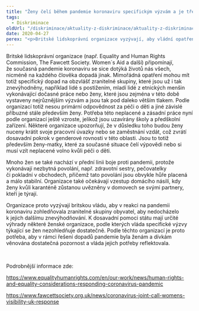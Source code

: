 ```yaml
---
title: "Ženy čelí během pandemie koronaviru specifickým výzvám a je třeba to řešit, upozorňují organizace"
tags:
  - Diskriminace
oldUrl: "/diskriminace/aktuality-z-diskriminace/aktuality-z-diskriminace-2020/zeny-celi-behem-pandemie-koronaviru-specifickym-vyzvam-a-je-treba-to-resit-upozornuji-o/"
date: 2020-04-27
perex: "<p>Britské lidskoprávní organizace vyzývají, aby vládní opatření v reakci na pandemii koronaviru zohledňovala zranitelné skupiny a reflektovala specifickou situaci žen.</p>"
---
```


<!-- imported from the old website -->

<p>Britské lidskoprávní organizace (např. Equality and Human Rights Commission, The Fawcett Society. Women´s Aid a další) připomínají, že současná pandemie koronaviru se sice dotýká životů nás všech, nicméně na každého člověka dopadá jinak. Mimořádná opatření mohou mít totiž specifický dopad na obzvlášť zranitelné skupiny, které jsou už i tak znevýhodněny, například lidé s postižením, mladí lidé z etnických menšin vykonávající dočasné práce nebo ženy, které jsou zejména v této době vystaveny nejrůznějším výzvám a jsou tak pod daleko větším tlakem. Podle organizací totiž nesou primární odpovědnost za péči o děti a jiné závislé příbuzné stále především ženy. Potřeba této neplacené a zásadní práce nyní podle organizací ještě vzroste, jelikož jsou uzavírány školy a předškolní zařízení. Některé organizace upozorňují, že v důsledku toho budou ženy nuceny krátit svoje pracovní úvazky nebo se zaměstnání vzdát, což zvrátí dosavadní pokrok v genderové rovnosti v této oblasti. Jsou to totiž především ženy-matky, které za současné situace čelí výpovědi nebo si musí vzít neplacené volno kvůli péči o děti. </p> <p>Mnoho žen se také nachází v přední linii boje proti pandemii, protože vykonávají nezbytná povolání, např. zdravotní sestry, pečovatelky či pokladní v obchodech, přičemž tato povolání jsou obvykle hůře placená a málo stabilní. Organizace také očekávají vzestup domácího násilí, kdy ženy kvůli karanténě zůstanou uvězněny v domovech se svými partnery, kteří je týrají. </p> <p>Organizace proto vyzývají britskou vládu, aby v reakci na pandemii koronaviru zohledňovala zranitelné skupiny obyvatel, aby nedocházelo k jejich dalšímu znevýhodňování. K dosavadní pomoci státu mají určité výhrady některé ženské organizace, podle kterých vláda specifické výzvy týkající se žen nezohledňuje dostatečně. Podle těchto organizací je proto potřeba, aby v rámci řešení dopadů pandemie byla ženám a dívkám věnována dostatečná pozornost a vláda jejich potřeby reflektovala. </p> <p> </p> <p>Podrobnější informace zde:</p> <p><a href="https://www.equalityhumanrights.com/en/our-work/news/human-rights-and-equality-considerations-responding-coronavirus-pandemic" target="_blank">https://www.equalityhumanrights.com/en/our-work/news/human-rights-and-equality-considerations-responding-coronavirus-pandemic</a></p> <p><a href="https://www.fawcettsociety.org.uk/news/coronavirus-joint-call-womens-visibility-uk-response" target="_blank">https://www.fawcettsociety.org.uk/news/coronavirus-joint-call-womens-visibility-uk-response</a></p>
